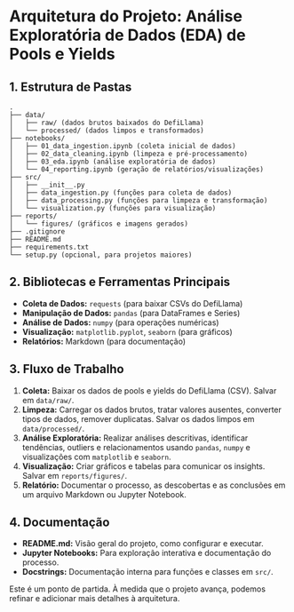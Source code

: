 
# Arquitetura do Projeto: Análise Exploratória de Dados (EDA) de Pools e Yields

## 1. Estrutura de Pastas

```
.
├── data/
│   ├── raw/ (dados brutos baixados do DefiLlama)
│   └── processed/ (dados limpos e transformados)
├── notebooks/
│   ├── 01_data_ingestion.ipynb (coleta inicial de dados)
│   ├── 02_data_cleaning.ipynb (limpeza e pré-processamento)
│   ├── 03_eda.ipynb (análise exploratória de dados)
│   └── 04_reporting.ipynb (geração de relatórios/visualizações)
├── src/
│   ├── __init__.py
│   ├── data_ingestion.py (funções para coleta de dados)
│   ├── data_processing.py (funções para limpeza e transformação)
│   └── visualization.py (funções para visualização)
├── reports/
│   └── figures/ (gráficos e imagens gerados)
├── .gitignore
├── README.md
├── requirements.txt
└── setup.py (opcional, para projetos maiores)
```

## 2. Bibliotecas e Ferramentas Principais

*   **Coleta de Dados:** `requests` (para baixar CSVs do DefiLlama)
*   **Manipulação de Dados:** `pandas` (para DataFrames e Series)
*   **Análise de Dados:** `numpy` (para operações numéricas)
*   **Visualização:** `matplotlib.pyplot`, `seaborn` (para gráficos)
*   **Relatórios:** Markdown (para documentação)

## 3. Fluxo de Trabalho

1.  **Coleta:** Baixar os dados de pools e yields do DefiLlama (CSV). Salvar em `data/raw/`.
2.  **Limpeza:** Carregar os dados brutos, tratar valores ausentes, converter tipos de dados, remover duplicatas. Salvar os dados limpos em `data/processed/`.
3.  **Análise Exploratória:** Realizar análises descritivas, identificar tendências, outliers e relacionamentos usando `pandas`, `numpy` e visualizações com `matplotlib` e `seaborn`.
4.  **Visualização:** Criar gráficos e tabelas para comunicar os insights. Salvar em `reports/figures/`.
5.  **Relatório:** Documentar o processo, as descobertas e as conclusões em um arquivo Markdown ou Jupyter Notebook.

## 4. Documentação

*   **README.md:** Visão geral do projeto, como configurar e executar.
*   **Jupyter Notebooks:** Para exploração interativa e documentação do processo.
*   **Docstrings:** Documentação interna para funções e classes em `src/`.

Este é um ponto de partida. À medida que o projeto avança, podemos refinar e adicionar mais detalhes à arquitetura.

